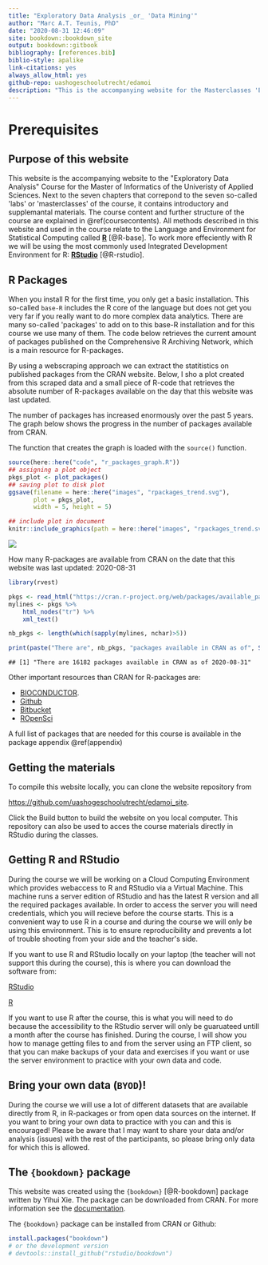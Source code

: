 ```yaml
--- 
title: "Exploratory Data Analysis _or_ 'Data Mining'"
author: "Marc A.T. Teunis, PhD"
date: "2020-08-31 12:46:09"
site: bookdown::bookdown_site
output: bookdown::gitbook
bibliography: [references.bib]
biblio-style: apalike
link-citations: yes
always_allow_html: yes
github-repo: uashogeschoolutrecht/edamoi
description: "This is the accompanying website for the Masterclasses 'Exploratory Data Analysis _or_ 'Data Mining' of the Hogeschool Utrecht Master of Informatics"
---
```




# Prerequisites



## Purpose of this website
This website is the accompanying website to the "Exploratory Data Analysis" Course for the Master of Informatics of the Univeristy of Applied Sciences. Next to the seven chapters that correpond to the seven so-called 'labs' or 'masterclasses' of the course, it contains introductory and supplemantal materials. The course content and further structure of the course are explained in \@ref(coursecontents). All methods described in this website and used in the course relate to the Language and Environment for Statistical Computing called [**R**](https://cran.r-project.org/) [@R-base]. To work more effeciently with R we will be using the most commonly used Integrated Development Environment for R: [**RStudio**](https://www.rstudio.com) [@R-rstudio]. 

## R Packages
When you install R for the first time, you only get a basic installation. This so-called `base-R` includes the R core of the language but does not get you very far if you really want to do more complex data analytics. There are many so-called 'packages' to add on to this base-R installation and for this course we use many of them. The code below retrieves the current amount of packages published on the Comprehensive R Archiving Network, which is a main resource for R-packages. 

By using a webscraping approach we can extract the statitistics on published packages from the CRAN website. Below, I sho a plot created from this scraped data and a small piece of R-code that retrieves the absolute number of R-packages available on the day that this website was last updated.   

The number of packages has increased enormously over the past 5 years. The graph below shows the progress in the number of packages available from CRAN.

The function that creates the graph is loaded with the `source()` function.


```r
source(here::here("code", "r_packages_graph.R"))
## assigning a plot object 
pkgs_plot <- plot_packages()
## saving plot to disk plot
ggsave(filename = here::here("images", "rpackages_trend.svg"), 
       plot = pkgs_plot,
       width = 5, height = 5)
```


```r
## include plot in document
knitr::include_graphics(path = here::here("images", "rpackages_trend.svg"))
```

![](C:/Users/mteunis/workspaces/eda_moi/images/rpackages_trend.svg)<!-- -->

How many R-packages are available from CRAN on the date that this website was last updated: 2020-08-31 


```r
library(rvest)

pkgs <- read_html("https://cran.r-project.org/web/packages/available_packages_by_name.html")
mylines <- pkgs %>% 
    html_nodes("tr") %>%
    xml_text()

nb_pkgs <- length(which(sapply(mylines, nchar)>5))

print(paste("There are", nb_pkgs, "packages available in CRAN as of", Sys.Date()))
```

```
## [1] "There are 16182 packages available in CRAN as of 2020-08-31"
```

Other important resources than CRAN for R-packages are:

 - [BIOCONDUCTOR](https://www.bioconductor.org/).
 - [Github](https://github.com)
 - [Bitbucket](https://bitbucket.org/)
 - [ROpenSci](https://ropensci.org/packages/)

A full list of packages that are needed for this course is available in the package appendix \@ref(appendix) 

## Getting the materials
To compile this website locally, you can clone the website repository from 

https://github.com/uashogeschoolutrecht/edamoi_site. 

Click the Build button to build the website on you local computer. 
This repository can also be used to acces the course materials directly in RStudio during the classes.

## Getting R and RStudio
During the course we will be working on a Cloud Computing Environment which provides webaccess to R and RStudio via a Virtual Machine. This machine runs a server edition of RStudio and has the latest R version and all the required packages available. In order to access the server you will need credentials, which you will recieve before the course starts. This is a convenient way to use R in a course and during the course we will only be using this environment. This is to ensure reproducibility and prevents a lot of trouble shooting from your side and the teacher's side.

If you want to use R and RStudio locally on your laptop (the teacher will not support this during the course), this is where you can download the software from:

[RStudio](https://www.rstudio.com/products/rstudio/download/) 

[R](https://cran.r-project.org/)

If you want to use R after the course, this is what you will need to do because the accessibility to the RStudio server will only be guaruateed untill a month after the course has finished. During the course, I will show you how to manage getting files to and from the server using an FTP client, so that you can make backups of your data and exercises if you want or use the server environment to practice with your own data and code.

## Bring your own data (`BYOD`)!

During the course we will use a lot of different datasets that are available directly from R, in R-packages or from open data sources on the internet. If you want to bring your own data to practice with you can and this is encouraged! Please be aware that I may want to share your data and/or analysis (issues) with the rest of the participants, so please bring only data for which this is allowed.   

## The `{bookdown}` package
This website was created using the `{bookdown}` [@R-bookdown] package written by Yihui Xie. The package can be downloaded from CRAN. For more information see the [documentation](https://bookdown.org/yihui/bookdown/).

The `{bookdown}` package can be installed from CRAN or Github:


```r
install.packages("bookdown")
# or the development version
# devtools::install_github("rstudio/bookdown")
```
